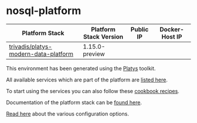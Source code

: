 # nosql-platform

| Platform Stack | Platform Stack Version | Public IP | Docker-Host IP
|-------------- |------|------------|------------
| [ trivadis/platys-modern-data-platform ](https://hub.docker.com/repository/docker/trivadis/platys-modern-data-platform) | 1.15.0-preview |  | 

This environment has been generated using the [Platys](http://github.com/trivadispf/platys) toolkit.

All available services which are part of the platform are [listed here](services).

To start using the services you can also follow these [cookbook recipes](./cookbooks/README).

Documentation of the platform stack can be [found here](README).

[Read here](./documentation/configuration) about the various configuration options.
